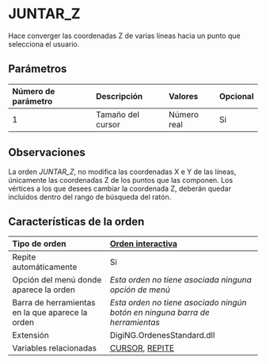 # JUNTAR\_Z

Hace converger las coordenadas Z de varias líneas hacia un punto que selecciona el usuario.

## Parámetros

| Número de parámetro | Descripción | Valores | Opcional |
| :--- | :--- | :--- | :--- |
| 1 | Tamaño del cursor | Número real | Si |

## Observaciones

La orden _JUNTAR\_Z_, no modifica las coordenadas X e Y de las líneas, únicamente las coordenadas Z de los puntos que las componen. Los vértices a los que desees cambiar la coordenada Z, deberán quedar incluidos dentro del rango de búsqueda del ratón.

## Características de la orden

| Tipo de orden | [Orden interactiva](juntar-z.md) |
| :--- | :--- |
| Repite automáticamente | Si |
| Opción del menú donde aparece la orden | _Esta orden no tiene asociada ninguna opción de menú_ |
| Barra de herramientas en la que aparece la orden | _Esta orden no tiene asociado ningún botón en ninguna barra de herramientas_ |
| Extensión | DigiNG.OrdenesStandard.dll |
| Variables relacionadas | [CURSOR](https://github.com/digi21/docs/tree/7fc627c885c16fb88afc7cc05a6df2a2f4a54563/digi3d-net/referencia/digi3d.net/ventana-de-dibujo/ordenes/j/CURSOR.html), [REPITE](https://github.com/digi21/docs/tree/7fc627c885c16fb88afc7cc05a6df2a2f4a54563/digi3d-net/referencia/digi3d.net/ventana-de-dibujo/ordenes/j/REPITE.html) |

